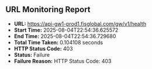 ## URL Monitoring Report

- **URL:** https://api-gw1-prod1.fisglobal.com/gw/v1/health
- **Start Time:** 2025-08-04T22:54:36.625572
- **End Time:** 2025-08-04T22:54:36.729680
- **Total Time Taken:** 0.104108 seconds
- **HTTP Status Code:** 403
- **Status:** Failure
- **Failure Reason:** HTTP Status Code: 403
